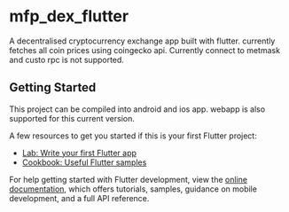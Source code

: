 # mfp_dex_flutter

A decentralised cryptocurrency exchange app built with flutter. currently fetches all coin prices using coingecko api. Currently connect to metmask and custo rpc is not supported.

## Getting Started

This project can be compiled into android and ios app. webapp is also supported for this current version.

A few resources to get you started if this is your first Flutter project:

- [Lab: Write your first Flutter app](https://docs.flutter.dev/get-started/codelab)
- [Cookbook: Useful Flutter samples](https://docs.flutter.dev/cookbook)

For help getting started with Flutter development, view the
[online documentation](https://docs.flutter.dev/), which offers tutorials,
samples, guidance on mobile development, and a full API reference.
